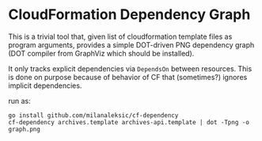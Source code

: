 # CloudFormation Dependency Graph

This is a trivial tool that, given list of cloudformation template files as program arguments, provides a simple
DOT-driven PNG dependency graph (DOT compiler from GraphViz which should be installed).

It only tracks explicit dependencies via `DependsOn` between resources. This is done on purpose because of 
behavior of CF that (sometimes?) ignores implicit dependencies.

run as:

    go install github.com/milanaleksic/cf-dependency
    cf-dependency archives.template archives-api.template | dot -Tpng -o graph.png

